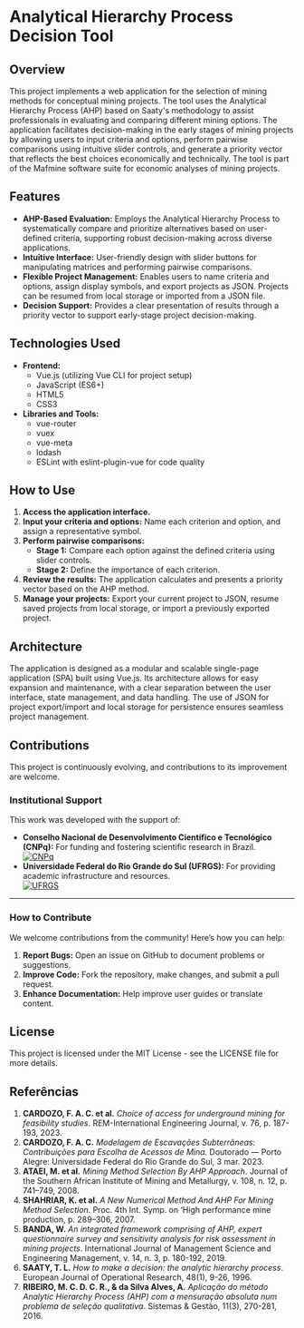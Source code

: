 # Analytical Hierarchy Process Decision Tool

## Overview

This project implements a web application for the selection of mining methods for conceptual mining projects. The tool uses the Analytical Hierarchy Process (AHP) based on Saaty's methodology to assist professionals in evaluating and comparing different mining options. The application facilitates decision-making in the early stages of mining projects by allowing users to input criteria and options, perform pairwise comparisons using intuitive slider controls, and generate a priority vector that reflects the best choices economically and technically. The tool is part of the Mafmine software suite for economic analyses of mining projects.

## Features

- **AHP-Based Evaluation:** Employs the Analytical Hierarchy Process to systematically compare and prioritize alternatives based on user-defined criteria, supporting robust decision-making across diverse applications.
- **Intuitive Interface:** User-friendly design with slider buttons for manipulating matrices and performing pairwise comparisons.
- **Flexible Project Management:** Enables users to name criteria and options, assign display symbols, and export projects as JSON. Projects can be resumed from local storage or imported from a JSON file.
- **Decision Support:** Provides a clear presentation of results through a priority vector to support early-stage project decision-making.

## Technologies Used

- **Frontend:**
  - Vue.js (utilizing Vue CLI for project setup)
  - JavaScript (ES6+)
  - HTML5
  - CSS3
- **Libraries and Tools:**
  - vue-router
  - vuex
  - vue-meta
  - lodash
  - ESLint with eslint-plugin-vue for code quality

## How to Use

1. **Access the application interface.**
2. **Input your criteria and options:** Name each criterion and option, and assign a representative symbol.
3. **Perform pairwise comparisons:**  
   - **Stage 1:** Compare each option against the defined criteria using slider controls.  
   - **Stage 2:** Define the importance of each criterion.
4. **Review the results:** The application calculates and presents a priority vector based on the AHP method.
5. **Manage your projects:** Export your current project to JSON, resume saved projects from local storage, or import a previously exported project.

## Architecture

The application is designed as a modular and scalable single-page application (SPA) built using Vue.js. Its architecture allows for easy expansion and maintenance, with a clear separation between the user interface, state management, and data handling. The use of JSON for project export/import and local storage for persistence ensures seamless project management.

## Contributions

This project is continuously evolving, and contributions to its improvement are welcome.

### Institutional Support
This work was developed with the support of:  
- **Conselho Nacional de Desenvolvimento Científico e Tecnológico (CNPq):** For funding and fostering scientific research in Brazil.  
  [![CNPq](https://img.shields.io/badge/Supported%20by-CNPq-blue)](https://www.gov.br/cnpq/)  
- **Universidade Federal do Rio Grande do Sul (UFRGS):** For providing academic infrastructure and resources.  
  [![UFRGS](https://img.shields.io/badge/Affiliated%20with-UFRGS-red)](https://www.ufrgs.br/)  

---

### How to Contribute

We welcome contributions from the community! Here’s how you can help:  
1. **Report Bugs:** Open an issue on GitHub to document problems or suggestions.  
2. **Improve Code:** Fork the repository, make changes, and submit a pull request.  
3. **Enhance Documentation:** Help improve user guides or translate content.

## License

This project is licensed under the MIT License - see the LICENSE file for more details.



## Referências

1. **CARDOZO, F. A. C. et al.** _Choice of access for underground mining for feasibility studies_. REM-International Engineering Journal, v. 76, p. 187-193, 2023.
2. **CARDOZO, F. A. C.** _Modelagem de Escavações Subterrâneas: Contribuições para Escolha de Acessos de Mina_. Doutorado — Porto Alegre: Universidade Federal do Rio Grande do Sul, 3 mar. 2023.
3. **ATAEI, M. et al.** _Mining Method Selection By AHP Approach_. Journal of the Southern African Institute of Mining and Metallurgy, v. 108, n. 12, p. 741–749, 2008.
4. **SHAHRIAR, K. et al.** _A New Numerical Method And AHP For Mining Method Selection_. Proc. 4th Int. Symp. on ‘High performance mine production, p. 289–306, 2007.
5. **BANDA, W.** _An integrated framework comprising of AHP, expert questionnaire survey and sensitivity analysis for risk assessment in mining projects_. International Journal of Management Science and Engineering Management, v. 14, n. 3, p. 180-192, 2019.
6. **SAATY, T. L.** _How to make a decision: the analytic hierarchy process_. European Journal of Operational Research, 48(1), 9-26, 1996.
7. **RIBEIRO, M. C. D. C. R., & da Silva Alves, A.** _Aplicação do método Analytic Hierarchy Process (AHP) com a mensuração absoluta num problema de seleção qualitativa_. Sistemas & Gestão, 11(3), 270-281, 2016.

